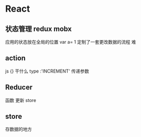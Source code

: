 # React

## 状态管理 redux mobx

应用的状态放在全局的位置
var a= 1
定制了一套更改数据的流程 难

## action

js {}
干什么 type :'INCREMENT'
传递参数

## Reducer

函数 更新 store

## store

存数据的地方
